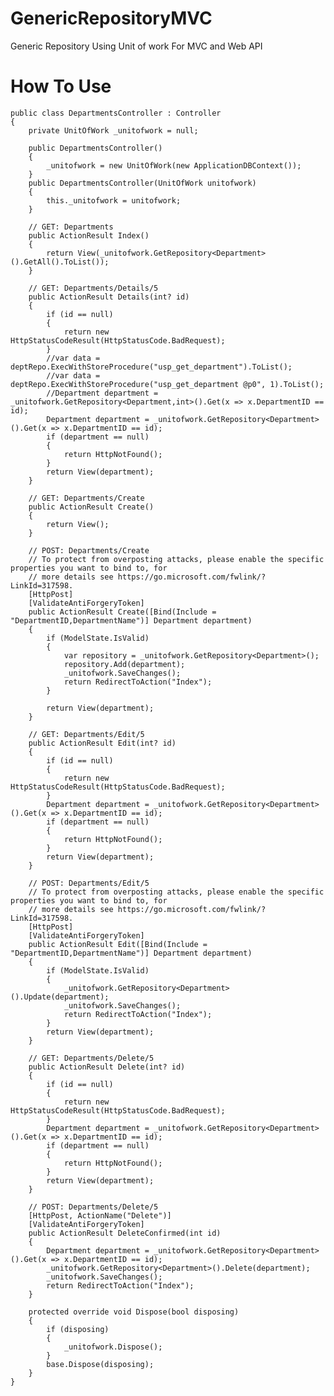 # GenericRepositoryMVC
Generic Repository Using Unit of work For MVC and Web API

# How To Use

    public class DepartmentsController : Controller
    {
        private UnitOfWork _unitofwork = null;

        public DepartmentsController()
        {
            _unitofwork = new UnitOfWork(new ApplicationDBContext());
        }
        public DepartmentsController(UnitOfWork unitofwork)
        {
            this._unitofwork = unitofwork;
        }

        // GET: Departments
        public ActionResult Index()
        {
            return View(_unitofwork.GetRepository<Department>().GetAll().ToList());
        }
        
        // GET: Departments/Details/5
        public ActionResult Details(int? id)
        {
            if (id == null)
            {
                return new HttpStatusCodeResult(HttpStatusCode.BadRequest);
            }
            //var data = deptRepo.ExecWithStoreProcedure("usp_get_department").ToList();
            //var data = deptRepo.ExecWithStoreProcedure("usp_get_department @p0", 1).ToList();
            //Department department = _unitofwork.GetRepository<Department,int>().Get(x => x.DepartmentID == id);
            Department department = _unitofwork.GetRepository<Department>().Get(x => x.DepartmentID == id);
            if (department == null)
            {
                return HttpNotFound();
            }
            return View(department);
        }

        // GET: Departments/Create
        public ActionResult Create()
        {
            return View();
        }

        // POST: Departments/Create
        // To protect from overposting attacks, please enable the specific properties you want to bind to, for 
        // more details see https://go.microsoft.com/fwlink/?LinkId=317598.
        [HttpPost]
        [ValidateAntiForgeryToken]
        public ActionResult Create([Bind(Include = "DepartmentID,DepartmentName")] Department department)
        {
            if (ModelState.IsValid)
            {
                var repository = _unitofwork.GetRepository<Department>();
                repository.Add(department);
                _unitofwork.SaveChanges();
                return RedirectToAction("Index");
            }

            return View(department);
        }

        // GET: Departments/Edit/5
        public ActionResult Edit(int? id)
        {
            if (id == null)
            {
                return new HttpStatusCodeResult(HttpStatusCode.BadRequest);
            }
            Department department = _unitofwork.GetRepository<Department>().Get(x => x.DepartmentID == id);
            if (department == null)
            {
                return HttpNotFound();
            }
            return View(department);
        }

        // POST: Departments/Edit/5
        // To protect from overposting attacks, please enable the specific properties you want to bind to, for 
        // more details see https://go.microsoft.com/fwlink/?LinkId=317598.
        [HttpPost]
        [ValidateAntiForgeryToken]
        public ActionResult Edit([Bind(Include = "DepartmentID,DepartmentName")] Department department)
        {
            if (ModelState.IsValid)
            {
                _unitofwork.GetRepository<Department>().Update(department);
                _unitofwork.SaveChanges();
                return RedirectToAction("Index");
            }
            return View(department);
        }

        // GET: Departments/Delete/5
        public ActionResult Delete(int? id)
        {
            if (id == null)
            {
                return new HttpStatusCodeResult(HttpStatusCode.BadRequest);
            }
            Department department = _unitofwork.GetRepository<Department>().Get(x => x.DepartmentID == id);
            if (department == null)
            {
                return HttpNotFound();
            }
            return View(department);
        }

        // POST: Departments/Delete/5
        [HttpPost, ActionName("Delete")]
        [ValidateAntiForgeryToken]
        public ActionResult DeleteConfirmed(int id)
        {           
            Department department = _unitofwork.GetRepository<Department>().Get(x => x.DepartmentID == id);
            _unitofwork.GetRepository<Department>().Delete(department);
            _unitofwork.SaveChanges();
            return RedirectToAction("Index");
        }

        protected override void Dispose(bool disposing)
        {
            if (disposing)
            {
                _unitofwork.Dispose();
            }
            base.Dispose(disposing);
        }
    }
